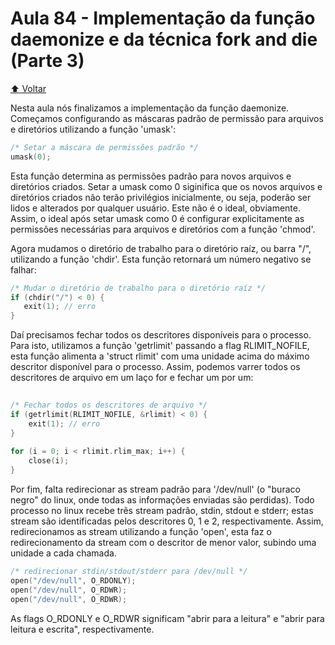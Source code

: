 # Aula 84 - Implementação da função daemonize e da técnica fork and die (Parte 3)

[:arrow_up: Voltar](https://github.com/Geofisicando/C-orientado-a-testes#%C3%ADndice)

Nesta aula nós finalizamos a implementação da função daemonize. Começamos configurando as máscaras padrão de permissão para
arquivos e diretórios utilizando a função 'umask':

```c
/* Setar a máscara de permissões padrão */ 
umask(0);
```

Esta função determina as permissões padrão para novos arquivos e diretórios criados. Setar a umask como 0 siginifica que os novos
arquivos e diretórios criados não terão privilégios inicialmente, ou seja, poderão ser lidos e alterados por qualquer usuário. Este
não é o ideal, obviamente. Assim, o ideal após setar umask como 0 é configurar explicitamente as permissões necessárias para arquivos
e diretórios com a função 'chmod'.

Agora mudamos o diretório de trabalho para o diretório raíz, ou barra "/", utilizando a função 'chdir'. Esta função retornará um número negativo se
falhar:

```c
/* Mudar o diretório de trabalho para o diretório raíz */
if (chdir("/") < 0) {
   exit(1); // erro
}
```

Daí precisamos fechar todos os descritores disponíveis para o processo. Para isto, utilizamos a função 'getrlimit' passando a flag RLIMIT_NOFILE,
esta função alimenta a 'struct rlimit' com uma unidade acima do máximo descritor disponível para o processo. Assim, podemos varrer todos os descritores
de arquivo em um laço for e fechar um por um:

```c
    
/* Fechar todos os descritores de arquivo */
if (getrlimit(RLIMIT_NOFILE, &rlimit) < 0) {
    exit(1); // erro
}
    
for (i = 0; i < rlimit.rlim_max; i++) {
    close(i);
}
```

Por fim, falta redirecionar as stream padrão para '/dev/null' (o "buraco negro" do linux, onde todas as informações enviadas são perdidas).
Todo processo no linux recebe três stream padrão, stdin, stdout e stderr; estas stream são identificadas pelos descritores 0, 1 e 2, respectivamente.
Assim, redirecionamos as stream utilizando a função 'open', esta faz o redirecionamento da stream com o descritor de menor valor, subindo uma unidade
a cada chamada.

```c
/* redirecionar stdin/stdout/stderr para /dev/null */
open("/dev/null", O_RDONLY);
open("/dev/null", O_RDWR);
open("/dev/null", O_RDWR);
```

As flags O_RDONLY e O_RDWR significam "abrir para a leitura" e "abrir para leitura e escrita", respectivamente.
